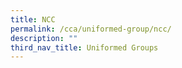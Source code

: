 ```yaml
---
title: NCC
permalink: /cca/uniformed-group/ncc/
description: ""
third_nav_title: Uniformed Groups
---
```


